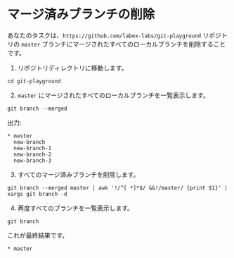 # マージ済みブランチの削除

あなたのタスクは、`https://github.com/labex-labs/git-playground` リポジトリの `master` ブランチにマージされたすべてのローカルブランチを削除することです。

1. リポジトリディレクトリに移動します。

```shell
cd git-playground
```

2. `master` にマージされたすべてのローカルブランチを一覧表示します。

```shell
git branch --merged
```

出力:

```
* master
  new-branch
  new-branch-1
  new-branch-2
  new-branch-3
```

3. すべてのマージ済みブランチを削除します。

```shell
git branch --merged master | awk '!/^[ *]*$/ &&!/master/ {print $1}' | xargs git branch -d
```

4. 再度すべてのブランチを一覧表示します。

```shell
git branch
```

これが最終結果です。

```
* master
```
